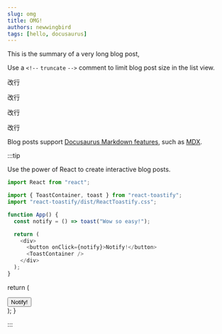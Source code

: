 ```yaml
---
slug: omg
title: OMG!
authors: newwingbird
tags: [hello, docusaurus]
---
```


This is the summary of a very long blog post,

Use a `<!--` `truncate` `-->` comment to limit blog post size in the list view.

<!--` `truncate` `-->

改行

改行

改行

改行

<!--truncate-->

Blog posts support [Docusaurus Markdown features](https://docusaurus.io/docs/markdown-features), such as [MDX](https://mdxjs.com/).

:::tip

Use the power of React to create interactive blog posts.

```js
import React from "react";

import { ToastContainer, toast } from "react-toastify";
import "react-toastify/dist/ReactToastify.css";

function App() {
  const notify = () => toast("Wow so easy!");

  return (
    <div>
      <button onClick={notify}>Notify!</button>
      <ToastContainer />
    </div>
  );
}
```

return (

<div>
<button onClick={notify}>Notify!</button>
<ToastContainer />
</div>
);
}

:::
